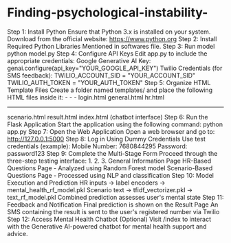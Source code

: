 ﻿# Finding-psychological-instability-
Step 1: Install Python 
Ensure that Python 3.x is installed on your system. 
Download from the official website: https://www.python.org 
Step 2: Install Required Python Libraries 
Mentioned in softwares file. 
Step 3: Run model 
python model.py 
Step 4: Configure API Keys 
Edit app.py to include the appropriate credentials: 
Google Generative AI Key: 
genai.configure(api_key="YOUR_GOOGLE_API_KEY") 
Twilio Credentials (for SMS feedback): 
TWILIO_ACCOUNT_SID = "YOUR_ACCOUNT_SID" 
TWILIO_AUTH_TOKEN = "YOUR_AUTH_TOKEN" 
Step 5: Organize HTML Template Files 
Create a folder named templates/ and place the following HTML files inside it: - - - 
login.html 
general.html 
hr.html 
- - - 
scenario.html 
result.html 
index.html (chatbot interface) 
Step 6: Run the Flask Application 
Start the application using the following command: 
python app.py 
Step 7: Open the Web Application Open a web browser and go to: 
http://127.0.0.1:5000 
Step 8: Log in Using Dummy Credentials 
Use test credentials (example): 
Mobile Number: 7680844295 
Password: password123 
Step 9: Complete the Multi-Stage Form 
Proceed through the three-step testing interface: 
1. 
2. 
3. 
General Information Page 
HR-Based Questions Page - Analyzed using Random Forest model 
Scenario-Based Questions Page - Processed using NLP and classification 
Step 10: Model Execution and Prediction 
HR inputs -> label encoders -> mental_health_rf_model.pkl 
Scenario text -> tfidf_vectorizer.pkl -> text_rf_model.pkl 
Combined prediction assesses user's mental state 
Step 11: Feedback and Notification 
Final prediction is shown on the Result Page 
An SMS containing the result is sent to the user's registered number via Twilio 
Step 12: Access Mental Health Chatbot (Optional) 
Visit /index to interact with the Generative AI-powered chatbot for mental health support and advice.
